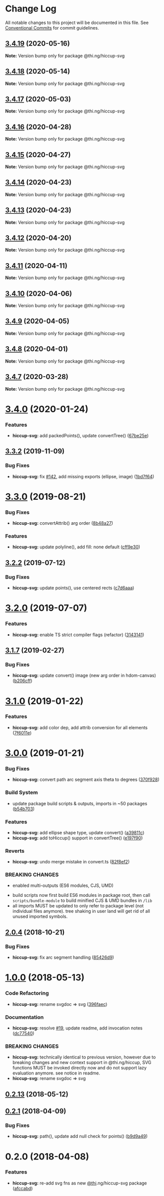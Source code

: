 # Change Log

All notable changes to this project will be documented in this file.
See [Conventional Commits](https://conventionalcommits.org) for commit guidelines.

## [3.4.19](https://github.com/thi-ng/umbrella/compare/@thi.ng/hiccup-svg@3.4.18...@thi.ng/hiccup-svg@3.4.19) (2020-05-16)

**Note:** Version bump only for package @thi.ng/hiccup-svg





## [3.4.18](https://github.com/thi-ng/umbrella/compare/@thi.ng/hiccup-svg@3.4.17...@thi.ng/hiccup-svg@3.4.18) (2020-05-14)

**Note:** Version bump only for package @thi.ng/hiccup-svg





## [3.4.17](https://github.com/thi-ng/umbrella/compare/@thi.ng/hiccup-svg@3.4.16...@thi.ng/hiccup-svg@3.4.17) (2020-05-03)

**Note:** Version bump only for package @thi.ng/hiccup-svg





## [3.4.16](https://github.com/thi-ng/umbrella/compare/@thi.ng/hiccup-svg@3.4.15...@thi.ng/hiccup-svg@3.4.16) (2020-04-28)

**Note:** Version bump only for package @thi.ng/hiccup-svg





## [3.4.15](https://github.com/thi-ng/umbrella/compare/@thi.ng/hiccup-svg@3.4.14...@thi.ng/hiccup-svg@3.4.15) (2020-04-27)

**Note:** Version bump only for package @thi.ng/hiccup-svg





## [3.4.14](https://github.com/thi-ng/umbrella/compare/@thi.ng/hiccup-svg@3.4.13...@thi.ng/hiccup-svg@3.4.14) (2020-04-23)

**Note:** Version bump only for package @thi.ng/hiccup-svg





## [3.4.13](https://github.com/thi-ng/umbrella/compare/@thi.ng/hiccup-svg@3.4.12...@thi.ng/hiccup-svg@3.4.13) (2020-04-23)

**Note:** Version bump only for package @thi.ng/hiccup-svg





## [3.4.12](https://github.com/thi-ng/umbrella/compare/@thi.ng/hiccup-svg@3.4.11...@thi.ng/hiccup-svg@3.4.12) (2020-04-20)

**Note:** Version bump only for package @thi.ng/hiccup-svg





## [3.4.11](https://github.com/thi-ng/umbrella/compare/@thi.ng/hiccup-svg@3.4.10...@thi.ng/hiccup-svg@3.4.11) (2020-04-11)

**Note:** Version bump only for package @thi.ng/hiccup-svg





## [3.4.10](https://github.com/thi-ng/umbrella/compare/@thi.ng/hiccup-svg@3.4.9...@thi.ng/hiccup-svg@3.4.10) (2020-04-06)

**Note:** Version bump only for package @thi.ng/hiccup-svg





## [3.4.9](https://github.com/thi-ng/umbrella/compare/@thi.ng/hiccup-svg@3.4.8...@thi.ng/hiccup-svg@3.4.9) (2020-04-05)

**Note:** Version bump only for package @thi.ng/hiccup-svg





## [3.4.8](https://github.com/thi-ng/umbrella/compare/@thi.ng/hiccup-svg@3.4.7...@thi.ng/hiccup-svg@3.4.8) (2020-04-01)

**Note:** Version bump only for package @thi.ng/hiccup-svg





## [3.4.7](https://github.com/thi-ng/umbrella/compare/@thi.ng/hiccup-svg@3.4.6...@thi.ng/hiccup-svg@3.4.7) (2020-03-28)

**Note:** Version bump only for package @thi.ng/hiccup-svg





# [3.4.0](https://github.com/thi-ng/umbrella/compare/@thi.ng/hiccup-svg@3.3.3...@thi.ng/hiccup-svg@3.4.0) (2020-01-24)

### Features

* **hiccup-svg:** add packedPoints(), update convertTree() ([67be25e](https://github.com/thi-ng/umbrella/commit/67be25e425d224279a91bf070bfe4ee53cf6847b))

## [3.3.2](https://github.com/thi-ng/umbrella/compare/@thi.ng/hiccup-svg@3.3.1...@thi.ng/hiccup-svg@3.3.2) (2019-11-09)

### Bug Fixes

* **hiccup-svg:** fix [#142](https://github.com/thi-ng/umbrella/issues/142), add missing exports (ellipse, image) ([1bd7f64](https://github.com/thi-ng/umbrella/commit/1bd7f6408e7b13f45363a8f90a9c043d27baffcb))

# [3.3.0](https://github.com/thi-ng/umbrella/compare/@thi.ng/hiccup-svg@3.2.6...@thi.ng/hiccup-svg@3.3.0) (2019-08-21)

### Bug Fixes

* **hiccup-svg:** convertAttrib() arg order ([8b48a27](https://github.com/thi-ng/umbrella/commit/8b48a27))

### Features

* **hiccup-svg:** update polyline(), add fill: none default ([cff9e30](https://github.com/thi-ng/umbrella/commit/cff9e30))

## [3.2.2](https://github.com/thi-ng/umbrella/compare/@thi.ng/hiccup-svg@3.2.1...@thi.ng/hiccup-svg@3.2.2) (2019-07-12)

### Bug Fixes

* **hiccup-svg:** update points(), use centered rects ([c7d6aaa](https://github.com/thi-ng/umbrella/commit/c7d6aaa))

# [3.2.0](https://github.com/thi-ng/umbrella/compare/@thi.ng/hiccup-svg@3.1.22...@thi.ng/hiccup-svg@3.2.0) (2019-07-07)

### Features

* **hiccup-svg:** enable TS strict compiler flags (refactor) ([3143141](https://github.com/thi-ng/umbrella/commit/3143141))

## [3.1.7](https://github.com/thi-ng/umbrella/compare/@thi.ng/hiccup-svg@3.1.6...@thi.ng/hiccup-svg@3.1.7) (2019-02-27)

### Bug Fixes

* **hiccup-svg:** update convert() image (new arg order in hdom-canvas) ([b206cff](https://github.com/thi-ng/umbrella/commit/b206cff))

# [3.1.0](https://github.com/thi-ng/umbrella/compare/@thi.ng/hiccup-svg@3.0.1...@thi.ng/hiccup-svg@3.1.0) (2019-01-22)

### Features

* **hiccup-svg:** add color dep, add attrib conversion for all elements ([7f6011e](https://github.com/thi-ng/umbrella/commit/7f6011e))

# [3.0.0](https://github.com/thi-ng/umbrella/compare/@thi.ng/hiccup-svg@2.0.10...@thi.ng/hiccup-svg@3.0.0) (2019-01-21)

### Bug Fixes

* **hiccup-svg:** convert path arc segment axis theta to degrees ([370f928](https://github.com/thi-ng/umbrella/commit/370f928))

### Build System

* update package build scripts & outputs, imports in ~50 packages ([b54b703](https://github.com/thi-ng/umbrella/commit/b54b703))

### Features

* **hiccup-svg:** add ellipse shape type, update convert() ([a39811c](https://github.com/thi-ng/umbrella/commit/a39811c))
* **hiccup-svg:** add toHiccup() support in convertTree() ([e197f90](https://github.com/thi-ng/umbrella/commit/e197f90))

### Reverts

* **hiccup-svg:** undo merge mistake in convert.ts ([82f8ef2](https://github.com/thi-ng/umbrella/commit/82f8ef2))

### BREAKING CHANGES

* enabled multi-outputs (ES6 modules, CJS, UMD)

- build scripts now first build ES6 modules in package root, then call
  `scripts/bundle-module` to build minified CJS & UMD bundles in `/lib`
- all imports MUST be updated to only refer to package level
  (not individual files anymore). tree shaking in user land will get rid of
  all unused imported symbols.

## [2.0.4](https://github.com/thi-ng/umbrella/compare/@thi.ng/hiccup-svg@2.0.3...@thi.ng/hiccup-svg@2.0.4) (2018-10-21)

### Bug Fixes

* **hiccup-svg:** fix arc segment handling ([85426d9](https://github.com/thi-ng/umbrella/commit/85426d9))

<a name="1.0.0"></a>
# [1.0.0](https://github.com/thi-ng/umbrella/compare/@thi.ng/hiccup-svg@0.2.13...@thi.ng/hiccup-svg@1.0.0) (2018-05-13)

### Code Refactoring

* **hiccup-svg:** rename svgdoc => svg ([396faec](https://github.com/thi-ng/umbrella/commit/396faec))

### Documentation

* **hiccup-svg:** resolve [#19](https://github.com/thi-ng/umbrella/issues/19), update readme, add invocation notes ([dc77540](https://github.com/thi-ng/umbrella/commit/dc77540))

### BREAKING CHANGES

* **hiccup-svg:** technically identical to previous version, however
due to breaking changes and new context support in @thi.ng/hiccup,
SVG functions MUST be invoked directly now and do not support lazy
evaluation anymore. see notice in readme.
* **hiccup-svg:** rename svgdoc => svg

<a name="0.2.13"></a>
## [0.2.13](https://github.com/thi-ng/umbrella/compare/@thi.ng/hiccup-svg@0.2.12...@thi.ng/hiccup-svg@0.2.13) (2018-05-12)

<a name="0.2.1"></a>
## [0.2.1](https://github.com/thi-ng/umbrella/compare/@thi.ng/hiccup-svg@0.2.0...@thi.ng/hiccup-svg@0.2.1) (2018-04-09)

### Bug Fixes

* **hiccup-svg:** path(), update add null check for points() ([b9d9a49](https://github.com/thi-ng/umbrella/commit/b9d9a49))

<a name="0.2.0"></a>
# 0.2.0 (2018-04-08)

### Features

* **hiccup-svg:** re-add svg fns as new [@thi](https://github.com/thi).ng/hiccup-svg package ([afccabd](https://github.com/thi-ng/umbrella/commit/afccabd))
